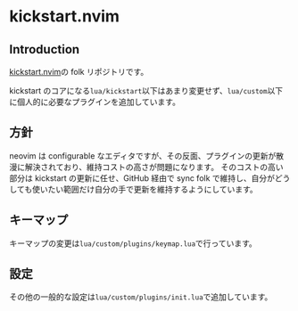 # kickstart.nvim

## Introduction

[kickstart.nvim](https://github.com/nvim-lua/kickstart.nvim)の folk リポジトリです。

kickstart のコアになる`lua/kickstart`以下はあまり変更せず、`lua/custom`以下に個人的に必要なプラグインを追加しています。

## 方針

neovim は configurable なエディタですが、その反面、プラグインの更新が散漫に解決されており、維持コストの高さが問題になります。
そのコストの高い部分は kickstart の更新に任せ、GitHub 経由で sync folk で維持し、自分がどうしても使いたい範囲だけ自分の手で更新を維持するようにしています。

## キーマップ

キーマップの変更は`lua/custom/plugins/keymap.lua`で行っています。

## 設定

その他の一般的な設定は`lua/custom/plugins/init.lua`で追加しています。
